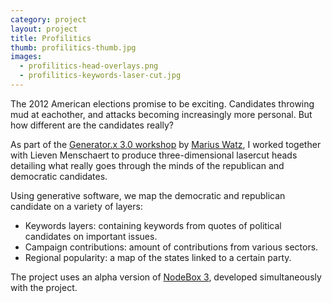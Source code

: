 ```yaml
---
category: project
layout: project
title: Profilitics
thumb: profilitics-thumb.jpg
images: 
  - profilitics-head-overlays.png
  - profilitics-keywords-laser-cut.jpg
---
```

The 2012 American elections promise to be exciting. Candidates throwing mud at eachother, and attacks becoming increasingly more personal. But how different are the candidates really?

As part of the [Generator.x 3.0 workshop](http://www.imal.org/en/activity/generatorx3) by [Marius Watz](http://mariuswatz.com/), I worked together with Lieven Menschaert to produce three-dimensional lasercut heads detailing what really goes through the minds of the republican and democratic candidates. 

Using generative software, we map the democratic and republican candidate on a variety of layers: 

* Keywords layers: containing keywords from quotes of political candidates on important issues.
* Campaign contributions: amount of contributions from various sectors.
* Regional popularity: a map of the states linked to a certain party.

The project uses an alpha version of [NodeBox 3](http://alpha.nodebox.net/), developed simultaneously with the project.

